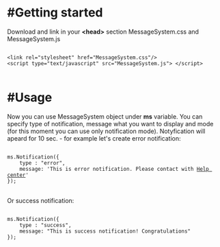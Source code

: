 <h1>#Getting started</h1>
<p>Download and link in your <b>&lt;head&gt;</b> section MessageSystem.css and MessageSystem.js</p>

<pre>
<code>
&lt;link rel="stylesheet" href="MessageSystem.css"/&gt;
&lt;script type="text/javascript" src="MessageSystem.js"&gt; &lt;/script&gt;
</code>
</pre>

<h1>#Usage</h1>
<p>Now you can use MessageSystem object under <b>ms</b> variable. You can specify type of notification, message what you want to display and mode (for this moment you can use only notification mode). Notyfication will apeard for 10 sec. - for example let's create error notification:</p>

<pre>
<code>
ms.Notification({
    type : "error",
    message: 'This is error notification. Please contact with <a href="">Help center</a>'
});
</code>
</pre>

<p>Or success notification:</p>

<pre>
<code>	
ms.Notification({
    type : "success",
    message: "This is success notification! Congratulations"
});
</code>
</pre>
